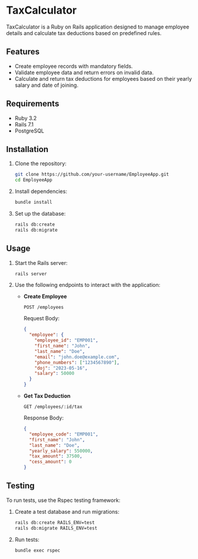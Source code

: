 # TaxCalculator

TaxCalculator is a Ruby on Rails application designed to manage employee details and calculate tax deductions based on predefined rules.

## Features

- Create employee records with mandatory fields.
- Validate employee data and return errors on invalid data.
- Calculate and return tax deductions for employees based on their yearly salary and date of joining.

## Requirements

- Ruby 3.2
- Rails 7.1
- PostgreSQL

## Installation

1. Clone the repository:

    ```bash
    git clone https://github.com/your-username/EmployeeApp.git
    cd EmployeeApp
    ```

2. Install dependencies:

    ```bash
    bundle install
    ```

3. Set up the database:

    ```bash
    rails db:create
    rails db:migrate
    ```

## Usage

1. Start the Rails server:

    ```bash
    rails server
    ```

2. Use the following endpoints to interact with the application:

    - **Create Employee**

      ```http
      POST /employees
      ```

      Request Body:

      ```json
      {
        "employee": {
          "employee_id": "EMP001",
          "first_name": "John",
          "last_name": "Doe",
          "email": "john.doe@example.com",
          "phone_numbers": ["1234567890"],
          "doj": "2023-05-16",
          "salary": 50000
        }
      }
      ```

    - **Get Tax Deduction**

      ```http
      GET /employees/:id/tax
      ```

      Response Body:

      ```json
      {
        "employee_code": "EMP001",
        "first_name": "John",
        "last_name": "Doe",
        "yearly_salary": 550000,
        "tax_amount": 37500,
        "cess_amount": 0
      }
      ```

## Testing

To run tests, use the Rspec testing framework:

1. Create a test database and run migrations:

    ```bash
    rails db:create RAILS_ENV=test
    rails db:migrate RAILS_ENV=test
    ```

2. Run tests:

    ```bash
    bundle exec rspec
    ```